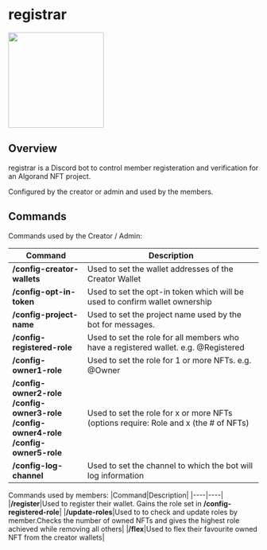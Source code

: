 # registrar

[<img src="https://open.autocode.com/static/images/open.svg?" width="192">](https://open.autocode.com/)

## Overview

registrar is a Discord bot to control member registeration and verification for an Algorand NFT project.

Configured by the creator or admin and used by the members.

## Commands

Commands used by the Creator / Admin:

|Command|Description|
|----|----|
|**/config-creator-wallets**|Used to set the wallet addresses of the Creator Wallet|
|**/config-opt-in-token**|Used to set the opt-in token which will be used to confirm wallet ownership|
|**/config-project-name**|Used to set the project name used by the bot for messages.|
|**/config-registered-role**|Used to set the role for all members who have a registered wallet. e.g. @Registered|
|**/config-owner1-role**|Used to set the role for 1 or more NFTs. e.g. @Owner|
|**/config-owner2-role**<br />**/config-owner3-role**<br />**/config-owner4-role**<br />**/config-owner5-role**|Used to set the role for x or more NFTs (options require: Role and x (the # of NFTs)|
|**/config-log-channel**|Used to set the channel to which the bot will log information|

Commands used by members:
|Command|Description|
|----|----|
|**/register**|Used to register their wallet. Gains the role set in **/config-registered-role**|
|**/update-roles**|Used to to check and update roles by member.Checks the number of owned NFTs and gives the highest role achieved while removing all others|
|**/flex**|Used to flex their favourite owned NFT from the creator wallets|
